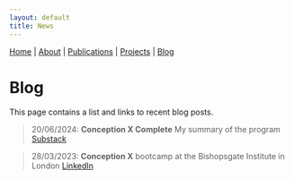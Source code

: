 ```yaml
---
layout: default
title: News
---
```


[Home](./) | [About](./about.md) | [Publications](./publications) |  [Projects](./projects.md) | [Blog](./blog.md)

# Blog

This page contains a list and links to recent blog posts.

> 20/06/2024: **Conception X Complete** My summary of the program [Substack](https://open.substack.com/pub/jacobhobbs1/p/conception-x-turning-todays-phd-research?r=22obpx&utm_campaign=post&utm_medium=web)

> 28/03/2023: **Conception X** bootcamp at the Bishopsgate Institute in London [LinkedIn](https://www.linkedin.com/feed/update/urn:li:activity:7051867676494696448/)